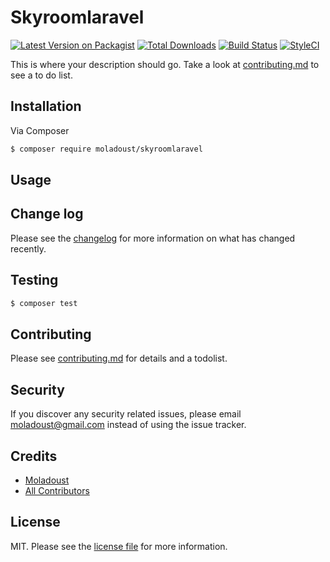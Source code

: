 # Skyroomlaravel

[![Latest Version on Packagist][ico-version]][link-packagist]
[![Total Downloads][ico-downloads]][link-downloads]
[![Build Status][ico-travis]][link-travis]
[![StyleCI][ico-styleci]][link-styleci]

This is where your description should go. Take a look at [contributing.md](contributing.md) to see a to do list.

## Installation

Via Composer

``` bash
$ composer require moladoust/skyroomlaravel
```

## Usage

## Change log

Please see the [changelog](changelog.md) for more information on what has changed recently.

## Testing

``` bash
$ composer test
```

## Contributing

Please see [contributing.md](contributing.md) for details and a todolist.

## Security

If you discover any security related issues, please email moladoust@gmail.com instead of using the issue tracker.

## Credits

- [Moladoust][link-author]
- [All Contributors][link-contributors]

## License

MIT. Please see the [license file](license.md) for more information.

[ico-version]: https://img.shields.io/packagist/v/moladoust/skyroomlaravel.svg?style=flat-square
[ico-downloads]: https://img.shields.io/packagist/dt/moladoust/skyroomlaravel.svg?style=flat-square
[ico-travis]: https://img.shields.io/travis/moladoust/skyroomlaravel/master.svg?style=flat-square
[ico-styleci]: https://styleci.io/repos/12345678/shield

[link-packagist]: https://packagist.org/packages/moladoust/skyroomlaravel
[link-downloads]: https://packagist.org/packages/moladoust/skyroomlaravel
[link-travis]: https://travis-ci.org/moladoust/skyroomlaravel
[link-styleci]: https://styleci.io/repos/12345678
[link-author]: https://github.com/moladoust
[link-contributors]: ../../contributors
